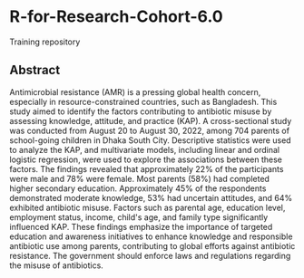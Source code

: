 # R-for-Research-Cohort-6.0
Training repository 

## Abstract
Antimicrobial resistance (AMR) is a pressing global health concern, especially in resource-constrained countries, such as Bangladesh. This study aimed to identify the factors contributing to antibiotic misuse by assessing knowledge, attitude, and practice (KAP). A cross-sectional study was conducted from August 20 to August 30, 2022, among 704 parents of school-going children in Dhaka South City. Descriptive statistics were used to analyze the KAP, and multivariate models, including linear and ordinal logistic regression, were used to explore the associations between these factors. The findings revealed that approximately 22% of the participants were male and 78% were female. Most parents (58%) had completed higher secondary education. Approximately 45% of the respondents demonstrated moderate knowledge, 53% had uncertain attitudes, and 64% exhibited antibiotic misuse. Factors such as parental age, education level, employment status, income, child's age, and family type significantly influenced KAP. These findings emphasize the importance of targeted education and awareness initiatives to enhance knowledge and responsible antibiotic use among parents, contributing to global efforts against antibiotic resistance. The government should enforce laws and regulations regarding the misuse of antibiotics.